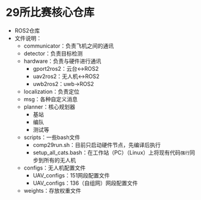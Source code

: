 # 29所比赛核心仓库
- ROS2仓库
- 文件说明：
    - communicator：负责飞机之间的通讯
    - detector：负责目标检测
    - hardware：负责与硬件进行通讯
        - gport2ros2：云台<->ROS2
        - uav2ros2：无人机<->ROS2
        - uwb2ros2：uwb->ROS2
    - localization：负责定位
    - msg：各种自定义消息
    - planner：核心规划器
        - 基站
        - 编队
        - 测试等
    - scripts：一些bash文件
        - comp29run.sh：目前只启动硬件节点，先编译后执行
        - setup_all_cats.bash：在工作站（PC）（Linux）上将现有代码`强行`同步到所有的无人机
    - configs：无人机配置文件
        - UAV_configs：151网段配置文件
        - UAV_configs：136（自组网）网段配置文件
    - weights：存放权重文件